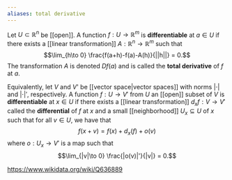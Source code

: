 ```yaml
---
aliases: total derivative
---
```

Let $U \subset \mathbb R^n$ be [[open]]. A function $f: U\to \mathbb R^m$ is **differentiable** at $a \in U$ if there exists a [[linear transformation]] $A:\mathbb R^n \to \mathbb R^m$ such that $$\lim_{h\to 0} \frac{f(a+h)-f(a)-A(h)}{||h||} = 0.$$ The transformation $A$ is denoted $Df(a)$ and is called the **total derivative** of $f$ at $a$.

Equivalently, let $V$ and $V$' be [[vector space|vector spaces]] with norms $|\cdot|$ and $|\cdot|'$, respectively. A function $f:U\to V'$ from $U$ an [[open]] subset of $V$ is **differentiable** at $x\in U$ if there exists a [[linear transformation]] $d_x f :V\to V'$ called the **differential** of $f$ at $x$ and a small [[neighborhood]] $U_x\subseteq U$ of $x$ such that for all $v\in U$, we have that $$f(x+v) = f(x) + d_x(f) + o(v)$$ where $o: U_x\to V'$ is a map such that $$\lim_{|v|\to 0} \frac{|o(v)|'}{|v|} = 0.$$

https://www.wikidata.org/wiki/Q636889